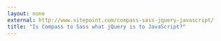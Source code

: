 ```yaml
---
layout: none
external: http://www.sitepoint.com/compass-sass-jquery-javascript/
title: "Is Compass to Sass what jQuery is to JavaScript?"
---
```

